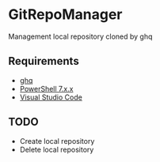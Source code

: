 # GitRepoManager

Management local repository cloned by ghq

## Requirements

- [ghq](https://github.com/x-motemen/ghq)
- [PowerShell 7.x.x](https://github.com/PowerShell/PowerShell)
- [Visual Studio Code](https://code.visualstudio.com/)

## TODO
- Create local repository
- Delete local repository
